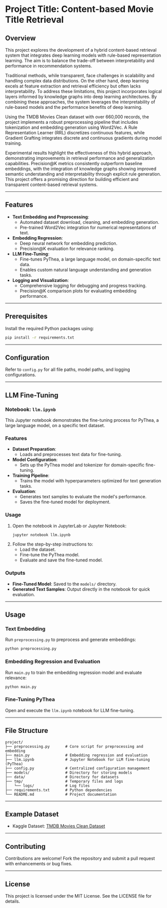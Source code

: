 # Project Title: **Content-based Movie Title Retrieval**
## Overview
This project explores the development of a hybrid content-based retrieval system that integrates deep learning models with rule-based representation learning. The aim is to balance the trade-off between interpretability and performance in recommendation systems.

Traditional methods, while transparent, face challenges in scalability and handling complex data distributions. On the other hand, deep learning excels at feature extraction and retrieval efficiency but often lacks interpretability. To address these limitations, this project incorporates logical layers informed by knowledge graphs into deep learning architectures. By combining these approaches, the system leverages the interpretability of rule-based models and the performance benefits of deep learning.

Using the TMDB Movies Clean dataset with over 660,000 records, the project implements a robust preprocessing pipeline that includes tokenization and embedding generation using Word2Vec. A Rule Representation Learner (RRL) discretizes continuous features, while Gradient Grafting integrates discrete and continuous gradients during model training.

Experimental results highlight the effectiveness of this hybrid approach, demonstrating improvements in retrieval performance and generalization capabilities. Precision@K metrics consistently outperform baseline embeddings, with the integration of knowledge graphs showing improved semantic understanding and interpretability through explicit rule generation. This project offers a promising direction for building efficient and transparent content-based retrieval systems.

---

## Features
- **Text Embedding and Preprocessing**:
  - Automated dataset download, cleaning, and embedding generation.
  - Pre-trained Word2Vec integration for numerical representations of text.
- **Embedding Regression**:
  - Deep neural network for embedding prediction.
  - Precision@K evaluation for relevance ranking.
- **LLM Fine-Tuning**:
  - Fine-tunes PyThea, a large language model, on domain-specific text data.
  - Enables custom natural language understanding and generation tasks.
- **Logging and Visualization**:
  - Comprehensive logging for debugging and progress tracking.
  - Precision@K comparison plots for evaluating embedding performance.

---

## Prerequisites
Install the required Python packages using:
```bash
pip install -r requirements.txt
```

---

## Configuration
Refer to `config.py` for all file paths, model paths, and logging configurations.

---

## LLM Fine-Tuning

### Notebook: `llm.ipynb`
This Jupyter notebook demonstrates the fine-tuning process for PyThea, a large language model, on a specific text dataset.

### Features
- **Dataset Preparation**:
  - Loads and preprocesses text data for fine-tuning.
- **Model Configuration**:
  - Sets up the PyThea model and tokenizer for domain-specific fine-tuning.
- **Training Pipeline**:
  - Trains the model with hyperparameters optimized for text generation tasks.
- **Evaluation**:
  - Generates text samples to evaluate the model's performance.
  - Saves the fine-tuned model for deployment.

### Usage
1. Open the notebook in JupyterLab or Jupyter Notebook:
   ```bash
   jupyter notebook llm.ipynb
   ```
2. Follow the step-by-step instructions to:
   - Load the dataset.
   - Fine-tune the PyThea model.
   - Evaluate and save the fine-tuned model.

### Outputs
- **Fine-Tuned Model**: Saved to the `models/` directory.
- **Generated Text Samples**: Output directly in the notebook for quick evaluation.

---

## Usage

### Text Embedding
Run `preprocessing.py` to preprocess and generate embeddings:
```bash
python preprocessing.py
```

### Embedding Regression and Evaluation
Run `main.py` to train the embedding regression model and evaluate relevance:
```bash
python main.py
```

### Fine-Tuning PyThea
Open and execute the `llm.ipynb` notebook for LLM fine-tuning.

---

## File Structure
```
project/
├── preprocessing.py       # Core script for preprocessing and embedding
├── main.py                # Embedding regression and evaluation
├── llm.ipynb              # Jupyter Notebook for LLM fine-tuning (PyThea)
├── config.py              # Centralized configuration management
├── models/                # Directory for storing models
├── data/                  # Directory for datasets
├── tmp/                   # Temporary files and logs
│   └── logs/              # Log files
├── requirements.txt       # Python dependencies
└── README.md              # Project documentation
```

---

## Example Dataset
- Kaggle Dataset: [TMDB Movies Clean Dataset](https://www.kaggle.com/datasets/bharatkumar0925/tmdb-movies-clean-dataset)

---

## Contributing
Contributions are welcome! Fork the repository and submit a pull request with enhancements or bug fixes.

---

## License
This project is licensed under the MIT License. See the LICENSE file for details.
